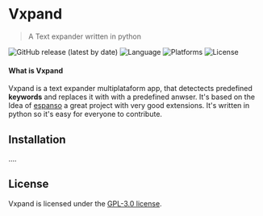 # Vxpand
> A Text expander written in python

![GitHub release (latest by date)](https://img.shields.io/github/v/release/viera97/Vxpand)
![Language](https://img.shields.io/badge/language-python-green)
![Platforms](https://img.shields.io/badge/platforms-Windows%20and%20Linux-blue)
![License](https://img.shields.io/github/license/viera97/Vxpand)

#### What is Vxpand

Vxpand is a text expander multiplataform app, that detectects predefined **keywords** 
and replaces it with with a predefined anwser. It's based on the Idea of [espanso](https://github.com/espanso/espanso) a great project with very good extensions. It's written in python so it's easy for everyone to contribute.

## Installation

....

## License

Vxpand is licensed under the [GPL-3.0 license](/LICENSE).